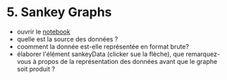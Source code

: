 # 5. Sankey Graphs
- ouvrir le [notebook](https://observablehq.com/@jasper/005-sankey-graph)
- quelle est la source des données ?
- coomment la donnée est-elle représentée en format brute?
- élaborer l'élément sankeyData (clicker sue la flèche), que remarquez-vous à propos de la représentation des données avant que le graphe soit produit ?
